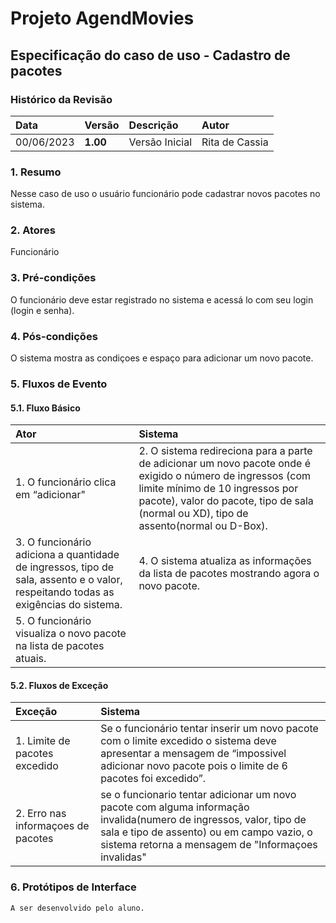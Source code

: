 # Projeto AgendMovies

## Especificação do caso de uso - Cadastro de pacotes

### Histórico da Revisão 

|  Data  | Versão | Descrição | Autor |
|:-------|:-------|:----------|:------|
| 00/06/2023 | **1.00** | Versão Inicial  | Rita de Cassia |

### 1. Resumo 

Nesse caso de uso o usuário funcionário pode cadastrar novos pacotes no sistema.

### 2. Atores 

Funcionário

### 3. Pré-condições

O funcionário deve estar registrado no sistema e acessá lo com seu login (login e senha).

### 4. Pós-condições

O sistema mostra as condiçoes e espaço para adicionar um novo pacote.

### 5. Fluxos de Evento

#### 5.1. Fluxo Básico

| Ator   | Sistema |
|:-------|:--------|
| 1. O funcionário clica em “adicionar"| 2. O sistema redireciona para a parte de adicionar um novo pacote onde é exigido o número de ingressos (com limite mínimo de 10 ingressos por pacote), valor do pacote, tipo de sala (normal ou XD), tipo de assento(normal ou D-Box).|
| 3. O funcionário adiciona a quantidade de ingressos, tipo de sala, assento e o valor, respeitando todas as exigências do sistema.| 4. O sistema atualiza as informações da lista de pacotes mostrando agora o novo pacote.|
| 5. O funcionário visualiza o novo pacote na lista de pacotes atuais. |

#### 5.2. Fluxos de Exceção

| Exceção | Sistema |
|:--------|:--------|
| 1. Limite de pacotes excedido| Se o funcionário tentar inserir um novo pacote com o limite excedido o sistema deve apresentar a mensagem de “impossivel adicionar novo pacote  pois o limite de 6 pacotes foi excedido”. |
| 2. Erro nas informaçoes de pacotes | se o funcionario tentar adicionar um novo pacote com alguma informação invalida(numero de ingressos, valor, tipo de sala e tipo de assento) ou em campo vazio, o sistema retorna a mensagem de "Informaçoes invalidas" |


### 6. Protótipos de Interface
`A ser desenvolvido pelo aluno.`
